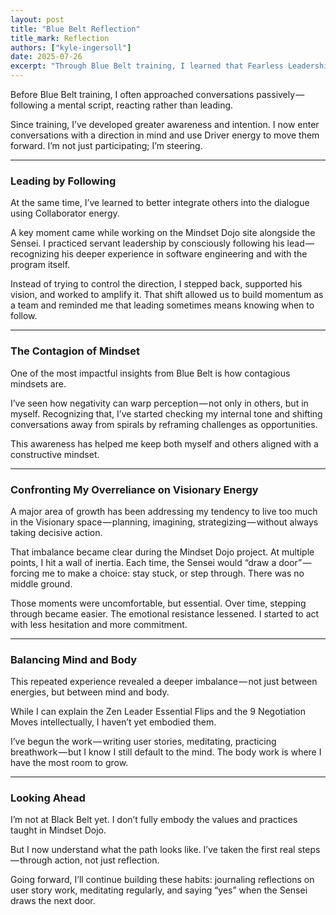 ```yaml
---
layout: post
title: "Blue Belt Reflection"
title_mark: Reflection
authors: ["kyle-ingersoll"]
date: 2025-07-26
excerpt: "Through Blue Belt training, I learned that Fearless Leadership begins not with control, but with the awareness to lead, follow, and act through balance."
---
```


Before Blue Belt training, I often approached conversations passively — following a mental script, reacting rather than leading.

Since training, I’ve developed greater awareness and intention. I now enter conversations with a direction in mind and use Driver energy to move them forward. I’m not just participating; I’m steering.

---

### Leading by Following

At the same time, I’ve learned to better integrate others into the dialogue using Collaborator energy.

A key moment came while working on the Mindset Dojo site alongside the Sensei. I practiced servant leadership by consciously following his lead — recognizing his deeper experience in software engineering and with the program itself.

Instead of trying to control the direction, I stepped back, supported his vision, and worked to amplify it. That shift allowed us to build momentum as a team and reminded me that leading sometimes means knowing when to follow.

---

### The Contagion of Mindset

One of the most impactful insights from Blue Belt is how contagious mindsets are.

I’ve seen how negativity can warp perception — not only in others, but in myself. Recognizing that, I’ve started checking my internal tone and shifting conversations away from spirals by reframing challenges as opportunities.

This awareness has helped me keep both myself and others aligned with a constructive mindset.

---

### Confronting My Overreliance on Visionary Energy

A major area of growth has been addressing my tendency to live too much in the Visionary space — planning, imagining, strategizing — without always taking decisive action.

That imbalance became clear during the Mindset Dojo project. At multiple points, I hit a wall of inertia. Each time, the Sensei would “draw a door” — forcing me to make a choice: stay stuck, or step through. There was no middle ground.

Those moments were uncomfortable, but essential. Over time, stepping through became easier. The emotional resistance lessened. I started to act with less hesitation and more commitment.

---

### Balancing Mind and Body

This repeated experience revealed a deeper imbalance — not just between energies, but between mind and body.

While I can explain the Zen Leader Essential Flips and the 9 Negotiation Moves intellectually, I haven’t yet embodied them.

I’ve begun the work — writing user stories, meditating, practicing breathwork — but I know I still default to the mind. The body work is where I have the most room to grow.

---

### Looking Ahead

I’m not at Black Belt yet. I don’t fully embody the values and practices taught in Mindset Dojo.

But I now understand what the path looks like. I’ve taken the first real steps — through action, not just reflection.

Going forward, I’ll continue building these habits: journaling reflections on user story work, meditating regularly, and saying “yes” when the Sensei draws the next door.
